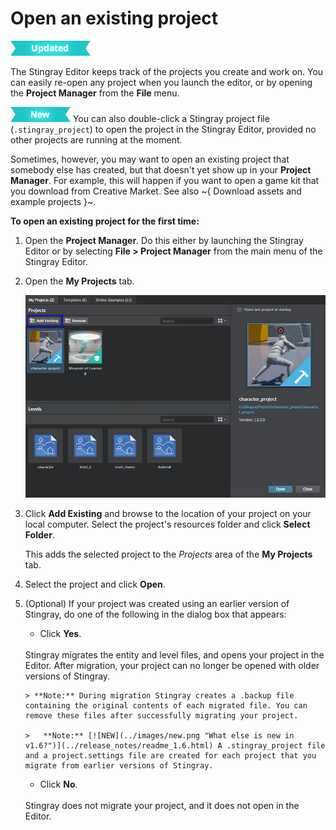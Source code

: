 # Open an existing project

[![UPDATED](../images/updated.png "What else is new in v1.6?")](../release_notes/readme_1.6.html)

The Stingray Editor keeps track of the projects you create and work on. You can easily re-open any project when you launch the editor, or by opening the **Project Manager** from the **File** menu.

[![NEW](../images/new.png "What else is new in v1.6?")](../release_notes/readme_1.6.html) You can also double-click a Stingray project file (`.stingray_project`) to open the project in the Stingray Editor, provided no other projects are running at the moment.

Sometimes, however, you may want to open an existing project that somebody else has created, but that doesn't yet show up in your **Project Manager**. For example, this will happen if you want to open a game kit that you download from Creative Market. See also ~{ Download assets and example projects }~.

**To open an existing project for the first time:**

1.	Open the **Project Manager**. Do this either by launching the Stingray Editor or by selecting **File > Project Manager** from the main menu of the Stingray Editor.

2.	Open the **My Projects** tab.

	![Add Existing](../images/project_manager_add_existing.png)

3.	Click **Add Existing** and browse to the location of your project on your local computer. Select the project's resources folder and click **Select Folder**.

	This adds the selected project to the *Projects* area of the **My Projects** tab.

4.	Select the project and click **Open**.
5.	(Optional) If your project was created using an earlier version of Stingray, do one of the following in the dialog box that appears:
	- Click **Yes**.
	<br>
	Stingray migrates the entity and level files, and opens your project in the Editor. After migration, your project can no longer be opened with older versions of Stingray.

		> **Note:** During migration Stingray creates a .backup file containing the original contents of each migrated file. You can remove these files after successfully migrating your project.

		>	**Note:** [![NEW](../images/new.png "What else is new in v1.6?")](../release_notes/readme_1.6.html) A .stingray_project file and a project.settings file are created for each project that you migrate from earlier versions of Stingray.

	- Click **No**.
	<br>
	Stingray does not migrate your project, and it does not open in the Editor.
